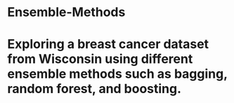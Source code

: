 # Ensemble-Methods

# Exploring a breast cancer dataset from Wisconsin using different ensemble methods such as bagging, random forest, and boosting. 
